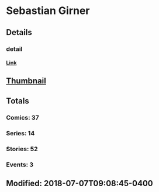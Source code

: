 # Sebastian  Girner 
## Details
### detail
#### [Link](http://marvel.com/comics/creators/11486/sebastian_girner?utm_campaign=apiRef&utm_source=225578a89fc76f3d20fbffda5d17a88d)
## [Thumbnail](http://i.annihil.us/u/prod/marvel/i/mg/b/40/image_not_available.jpg)
## Totals
### Comics: 37
### Series: 14
### Stories: 52
### Events: 3
## Modified: 2018-07-07T09:08:45-0400